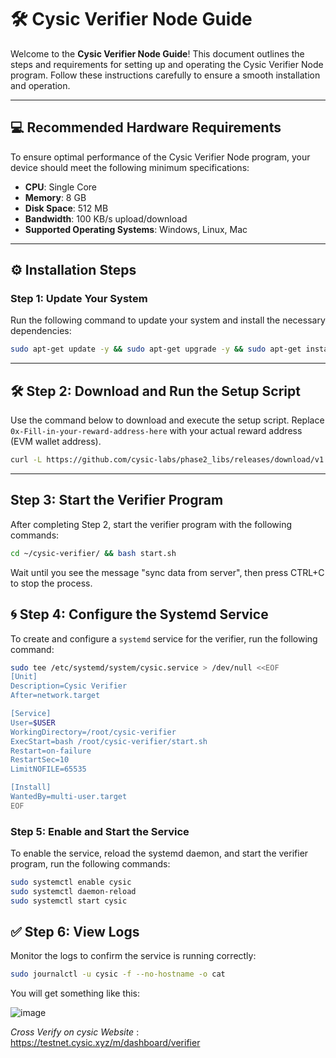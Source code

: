 # 🛠️ Cysic Verifier Node Guide  

Welcome to the **Cysic Verifier Node Guide**! This document outlines the steps and requirements for setting up and operating the Cysic Verifier Node program. Follow these instructions carefully to ensure a smooth installation and operation.

---

## 💻 Recommended Hardware Requirements  

To ensure optimal performance of the Cysic Verifier Node program, your device should meet the following minimum specifications:  

- **CPU**: Single Core  
- **Memory**: 8 GB  
- **Disk Space**: 512 MB  
- **Bandwidth**: 100 KB/s upload/download  
- **Supported Operating Systems**: Windows, Linux, Mac  

---

## ⚙️ Installation Steps  

### Step 1: Update Your System  

Run the following command to update your system and install the necessary dependencies:  

```bash
sudo apt-get update -y && sudo apt-get upgrade -y && sudo apt-get install make screen build-essential unzip lz4 gcc git jq -y
```
---

## 🛠 Step 2: Download and Run the Setup Script

Use the command below to download and execute the setup script. Replace `0x-Fill-in-your-reward-address-here` with your actual reward address (EVM wallet address).

```bash
curl -L https://github.com/cysic-labs/phase2_libs/releases/download/v1.0.0/setup_linux.sh > ~/setup_linux.sh && bash ~/setup_linux.sh <EVM-WALLET>
```
---

## Step 3: Start the Verifier Program

After completing Step 2, start the verifier program with the following commands:

```bash
cd ~/cysic-verifier/ && bash start.sh
```
Wait until you see the message "sync data from server", then press CTRL+C to stop the process.

## 🌀 Step 4: Configure the Systemd Service

To create and configure a `systemd` service for the verifier, run the following command:

```bash
sudo tee /etc/systemd/system/cysic.service > /dev/null <<EOF
[Unit]
Description=Cysic Verifier
After=network.target

[Service]
User=$USER
WorkingDirectory=/root/cysic-verifier
ExecStart=bash /root/cysic-verifier/start.sh
Restart=on-failure
RestartSec=10
LimitNOFILE=65535

[Install]
WantedBy=multi-user.target
EOF
```
### Step 5: Enable and Start the Service
To enable the service, reload the systemd daemon, and start the verifier program, run the following commands:

```bash
sudo systemctl enable cysic
sudo systemctl daemon-reload
sudo systemctl start cysic
```
## ✅ Step 6: View Logs  
Monitor the logs to confirm the service is running correctly:  

```bash
sudo journalctl -u cysic -f --no-hostname -o cat
```

You will get something like this:

![image](https://github.com/user-attachments/assets/80496694-0a16-4be6-b39a-ca4185e1b6a7)

*Cross Verify on cysic Website* :   https://testnet.cysic.xyz/m/dashboard/verifier 
